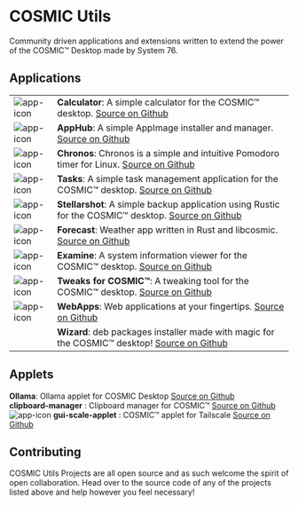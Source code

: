 # COSMIC Utils

Community driven applications and extensions written to extend the power of the COSMIC™ Desktop made by System 76.

## Applications

| | |
| - | - |
| ![app-icon](/res/dev.edfloreshz.Calculator.svg) | **Calculator**: A simple calculator for the COSMIC™ desktop. [Source on Github](https://github.com/cosmic-utils/calculator?tab=readme-ov-file) |
| ![app-icon](/res/app-hub.png) | **AppHub**: A simple AppImage installer and manager. [Source on Github](https://github.com/cosmic-utils/AppHub?tab=readme-ov-file) |
| ![app-icon](/res/Chronos.svg) | **Chronos**: Chronos is a simple and intuitive Pomodoro timer for Linux. [Source on Github](https://github.com/cosmic-utils/Chronos?tab=readme-ov-file) |
| ![app-icon](/res/dev.edfloreshz.Tasks.svg) | **Tasks**: A simple task management application for the COSMIC™ desktop. [Source on Github](https://github.com/cosmic-utils/tasks) |
| ![app-icon](/res/com.github.ahoneybun.Stellarshot.svg) | **Stellarshot**: A simple backup application using Rustic for the COSMIC™ desktop. [Source on Github](https://github.com/cosmic-utils/stellarshot) |
| ![app-icon](/res/com.jwestall.Forecast.svg) | **Forecast**: Weather app written in Rust and libcosmic. [Source on Github](https://github.com/cosmic-utils/forecast) |
| ![app-icon](/res/page.codeberg.sungsphinx.Examine.svg) | **Examine**: A system information viewer for the COSMIC™ desktop. [Source on Github](https://github.com/cosmic-utils/examine) |
| ![app-icon](/res/dev.edfloreshz.CosmicTweaks.svg) | **Tweaks for COSMIC™**: A tweaking tool for the COSMIC™ desktop. [Source on Github](https://github.com/cosmic-utils/tweaks) |
| ![app-icon](/res/io.github.elevenhsoft.WebApps.svg) | **WebApps**: Web applications at your fingertips. [Source on Github](https://github.com/cosmic-utils/web-apps) |
| | **Wizard**: deb packages installer made with magic for the COSMIC™ desktop! [Source on Github](https://github.com/cosmic-utils/wizard) |

## Applets

**Ollama**:  Ollama applet for COSMIC Desktop [Source on Github](https://github.com/cosmic-utils/cosmic-ext-applet-ollama)  
**clipboard-manager** :  Clipboard manager for COSMIC™ [Source on Github](https://github.com/cosmic-utils/clipboard-manager)  
![app-icon](/res/tailscale-icon.png) **gui-scale-applet** : COSMIC™ applet for Tailscale [Source on Github](https://github.com/cosmic-utils/gui-scale-applet) 

## Contributing

COSMIC Utils Projects are all open source and as such welcome the spirit of open collaboration. Head over to the source code of any of the projects listed above and help however you feel necessary!
